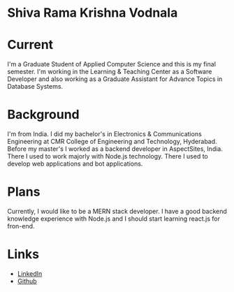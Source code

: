 # Shiva Rama Krishna Vodnala

# Current 
I'm a Graduate Student of Applied Computer Science and this is my final semester. I'm working in the Learning & Teaching Center as a Software Developer and also working as a Graduate Assistant for Advance Topics in Database Systems. 

# Background
I'm from India. I did my bachelor's in Electronics & Communications Engineering at CMR College of Engineering and Technology, Hyderabad.  Before my master's I worked as a backend developer in AspectSites, India. There I used to work majorly with Node.js technology. There I used to develop web applications and bot applications.

# Plans
Currently, I would like to be a MERN stack developer. I have a good backend knowledge experience with Node.js and I should start learning react.js for fron-end.

# Links

* [LinkedIn](https://www.linkedin.com/in/shiva-rama-krishna-vodnala-1a5279157)
* [Github](https://github.com/srkvodnala)
